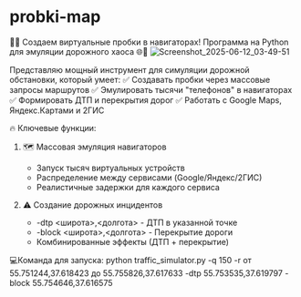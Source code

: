 # probki-map

🚦🚗 Создаем виртуальные пробки в навигаторах! Программа на Python для эмуляции дорожного хаоса 🌐📱
![Screenshot_2025-06-12_03-49-51](https://github.com/user-attachments/assets/671165b0-8ed7-4832-9dd5-3d76da85ed7e)

Представляю мощный инструмент для симуляции дорожной обстановки, который умеет:
✅ Создавать пробки через массовые запросы маршрутов
✅ Эмулировать тысячи "телефонов" в навигаторах
✅ Формировать ДТП и перекрытия дорог
✅ Работать с Google Maps, Яндекс.Картами и 2ГИС

🔥 Ключевые функции:
1. 🗺 Массовая эмуляция навигаторов
   - Запуск тысяч виртуальных устройств
   - Распределение между сервисами (Google/Яндекс/2ГИС)
   - Реалистичные задержки для каждого сервиса

2. ⚠️ Создание дорожных инцидентов
   - -dtp <широта>,<долгота> - ДТП в указанной точке
   - -block <широта>,<долгота> - Перекрытие дороги
   - Комбинированные эффекты (ДТП + перекрытие)

💻Команда для запуска:
python traffic_simulator.py -q 150 -r от 55.751244,37.618423 до 55.755826,37.617633 -dtp 55.753535,37.619797 -block 55.754646,37.616575
